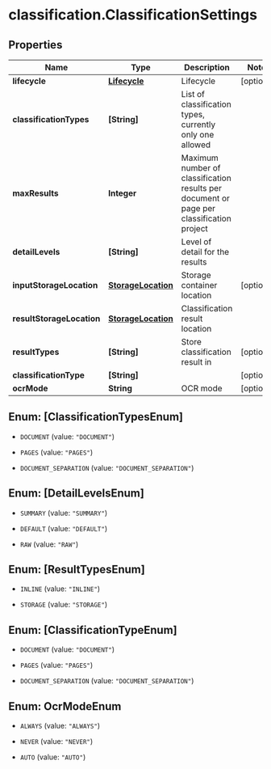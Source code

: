 # classification.ClassificationSettings

## Properties
Name | Type | Description | Notes
------------ | ------------- | ------------- | -------------
**lifecycle** | [**Lifecycle**](Lifecycle.md) | Lifecycle | [optional] 
**classificationTypes** | **[String]** | List of classification types, currently only one allowed | 
**maxResults** | **Integer** | Maximum number of classification results per document or page per classification project | 
**detailLevels** | **[String]** | Level of detail for the results | 
**inputStorageLocation** | [**StorageLocation**](StorageLocation.md) | Storage container location | [optional] 
**resultStorageLocation** | [**StorageLocation**](StorageLocation.md) | Classification result location | 
**resultTypes** | **[String]** | Store classification result in | [optional] 
**classificationType** | **[String]** |  | [optional] 
**ocrMode** | **String** | OCR mode | [optional] 


<a name="[ClassificationTypesEnum]"></a>
## Enum: [ClassificationTypesEnum]


* `DOCUMENT` (value: `"DOCUMENT"`)

* `PAGES` (value: `"PAGES"`)

* `DOCUMENT_SEPARATION` (value: `"DOCUMENT_SEPARATION"`)




<a name="[DetailLevelsEnum]"></a>
## Enum: [DetailLevelsEnum]


* `SUMMARY` (value: `"SUMMARY"`)

* `DEFAULT` (value: `"DEFAULT"`)

* `RAW` (value: `"RAW"`)




<a name="[ResultTypesEnum]"></a>
## Enum: [ResultTypesEnum]


* `INLINE` (value: `"INLINE"`)

* `STORAGE` (value: `"STORAGE"`)




<a name="[ClassificationTypeEnum]"></a>
## Enum: [ClassificationTypeEnum]


* `DOCUMENT` (value: `"DOCUMENT"`)

* `PAGES` (value: `"PAGES"`)

* `DOCUMENT_SEPARATION` (value: `"DOCUMENT_SEPARATION"`)




<a name="OcrModeEnum"></a>
## Enum: OcrModeEnum


* `ALWAYS` (value: `"ALWAYS"`)

* `NEVER` (value: `"NEVER"`)

* `AUTO` (value: `"AUTO"`)




